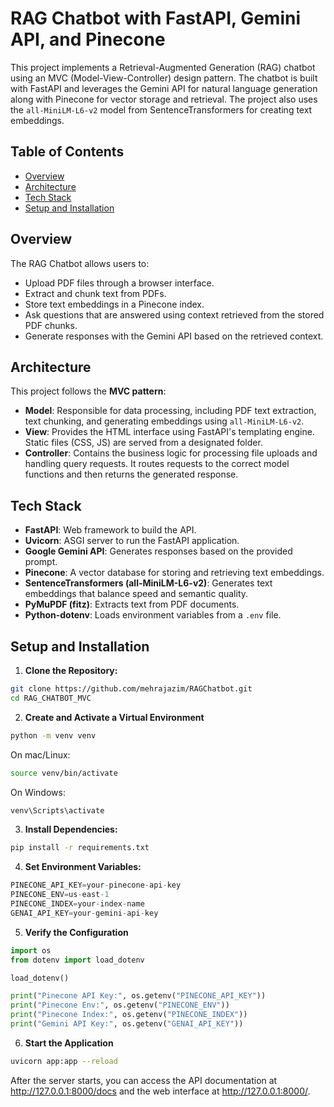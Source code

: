 # RAG Chatbot with FastAPI, Gemini API, and Pinecone

This project implements a Retrieval-Augmented Generation (RAG) chatbot using an MVC (Model-View-Controller) design pattern. The chatbot is built with FastAPI and leverages the Gemini API for natural language generation along with Pinecone for vector storage and retrieval. The project also uses the `all-MiniLM-L6-v2` model from SentenceTransformers for creating text embeddings.

## Table of Contents

- [Overview](#overview)
- [Architecture](#architecture)
- [Tech Stack](#tech-stack)
- [Setup and Installation](#setup-and-installation)

## Overview

The RAG Chatbot allows users to:
- Upload PDF files through a browser interface.
- Extract and chunk text from PDFs.
- Store text embeddings in a Pinecone index.
- Ask questions that are answered using context retrieved from the stored PDF chunks.
- Generate responses with the Gemini API based on the retrieved context.

## Architecture

This project follows the **MVC pattern**:
- **Model**: Responsible for data processing, including PDF text extraction, text chunking, and generating embeddings using `all-MiniLM-L6-v2`.
- **View**: Provides the HTML interface using FastAPI's templating engine. Static files (CSS, JS) are served from a designated folder.
- **Controller**: Contains the business logic for processing file uploads and handling query requests. It routes requests to the correct model functions and then returns the generated response.

## Tech Stack

- **FastAPI**: Web framework to build the API.
- **Uvicorn**: ASGI server to run the FastAPI application.
- **Google Gemini API**: Generates responses based on the provided prompt.
- **Pinecone**: A vector database for storing and retrieving text embeddings.
- **SentenceTransformers (all-MiniLM-L6-v2)**: Generates text embeddings that balance speed and semantic quality.
- **PyMuPDF (fitz)**: Extracts text from PDF documents.
- **Python-dotenv**: Loads environment variables from a `.env` file.

## Setup and Installation

1. **Clone the Repository:**

```bash
git clone https://github.com/mehrajazim/RAGChatbot.git
cd RAG_CHATBOT_MVC
```
2.  **Create and Activate a Virtual Environment**
    
```bash
python -m venv venv
```
On mac/Linux:
```bash
source venv/bin/activate
```
On Windows:
```bash
venv\Scripts\activate
```
3.  **Install Dependencies:**
```bash
pip install -r requirements.txt
```
4.  **Set Environment Variables:**
```python
PINECONE_API_KEY=your-pinecone-api-key
PINECONE_ENV=us-east-1
PINECONE_INDEX=your-index-name
GENAI_API_KEY=your-gemini-api-key
```
5. **Verify the Configuration**

```python
import os
from dotenv import load_dotenv

load_dotenv()

print("Pinecone API Key:", os.getenv("PINECONE_API_KEY"))
print("Pinecone Env:", os.getenv("PINECONE_ENV"))
print("Pinecone Index:", os.getenv("PINECONE_INDEX"))
print("Gemini API Key:", os.getenv("GENAI_API_KEY"))
```
6. **Start the Application**
```bash
uvicorn app:app --reload
```
After the server starts, you can access the API documentation at http://127.0.0.1:8000/docs and the web interface at http://127.0.0.1:8000/.
